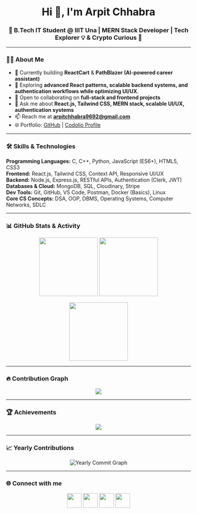 <h1 align="center">Hi 👋, I'm Arpit Chhabra</h1>
<h3 align="center">🚀 B.Tech IT Student @ IIIT Una | MERN Stack Developer | Tech Explorer 💡 & Crypto Curious 💸</h3>

---

### 👨‍💻 About Me  
- 🔭 Currently building **ReactCart** & **PathBlazer (AI-powered career assistant)**  
- 🌱 Exploring **advanced React patterns, scalable backend systems, and authentication workflows while optimizing UI/UX**.  
- 👯 Open to collaborating on **full-stack and frontend projects**  
- 💬 Ask me about **React.js, Tailwind CSS, MERN stack, scalable UI/UX, authentication systems**  
- 📫 Reach me at **arpitchhabra9692@gmail.com**  
- 🌐 Portfolio: [GitHub](https://github.com/ArpitChhabra23306) | [Codolio Profile](https://codolio.com/profile/arpitChhabra)  

---

### 🛠️ Skills & Technologies  

**Programming Languages:** C, C++, Python, JavaScript (ES6+), HTML5, CSS3  
**Frontend:** React.js, Tailwind CSS, Context API, Responsive UI/UX  
**Backend:** Node.js, Express.js, RESTful APIs, Authentication (Clerk, JWT)  
**Databases & Cloud:** MongoDB, SQL, Cloudinary, Stripe  
**Dev Tools:** Git, GitHub, VS Code, Postman, Docker (Basics), Linux  
**Core CS Concepts:** DSA, OOP, DBMS, Operating Systems, Computer Networks, SDLC  

---

### 📊 GitHub Stats & Activity  

<p align="center">
  <img src="https://github-readme-stats.vercel.app/api?username=ArpitChhabra23306&show_icons=true&theme=tokyonight&count_private=true" height="160" />
  <img src="https://github-readme-stats.vercel.app/api/top-langs/?username=ArpitChhabra23306&layout=compact&theme=tokyonight" height="160" />
</p>

<p align="center">
  <img src="https://github-readme-streak-stats.herokuapp.com/?user=ArpitChhabra23306&theme=tokyonight" height="160" />
</p>

---

### 🔥 Contribution Graph  

<p align="center">
  <img src="https://github-readme-activity-graph.vercel.app/graph?username=ArpitChhabra23306&theme=react-dark&hide_border=true&area=true" />
</p>

---

### 🏆 Achievements  

<p align="center">
  <img src="https://github-profile-trophy.vercel.app/?username=ArpitChhabra23306&theme=radical&row=1&column=6&margin-w=10&margin-h=10" />
</p>

---

### 📈 Yearly Contributions  

<p align="center">
  <img src="https://github-contributions.vercel.app/api/v1/ArpitChhabra23306" alt="Yearly Commit Graph" />
</p>

---

### 🌐 Connect with me  
<p align="center">
<a href="https://linkedin.com/in/arpit-chhabra-7a1a93276" target="blank"><img src="https://skillicons.dev/icons?i=linkedin" height="40"/></a>
<a href="https://codolio.com/profile/arpitChhabra" target="blank"><img src="https://skillicons.dev/icons?i=github" height="40"/></a>
<a href="https://instagram.com/arpit_chhabra_9692" target="blank"><img src="https://skillicons.dev/icons?i=instagram" height="40"/></a>
<a href="mailto:arpitchhabra9692@gmail.com" target="blank"><img src="https://skillicons.dev/icons?i=gmail" height="40"/></a>
</p>
